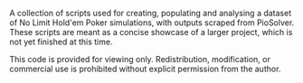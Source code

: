 A collection of scripts used for creating, populating and analysing a dataset of No Limit Hold'em Poker simulations, with outputs scraped from PioSolver. These scripts are meant as a concise showcase of a larger project, which is not yet finished at this time. 

This code is provided for viewing only. Redistribution, modification, or commercial use is prohibited without explicit permission from the author.
